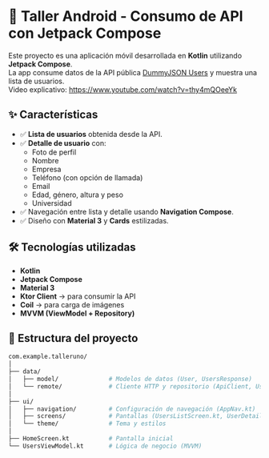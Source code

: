 # 📱 Taller Android - Consumo de API con Jetpack Compose  

Este proyecto es una aplicación móvil desarrollada en **Kotlin** utilizando **Jetpack Compose**.  
La app consume datos de la API pública [DummyJSON Users](https://dummyjson.com/users) y muestra una lista de usuarios.  
Video explicativo: https://www.youtube.com/watch?v=thy4mQOeeYk

## ✨ Características  

- ✅ **Lista de usuarios** obtenida desde la API.  
- ✅ **Detalle de usuario** con:  
  - Foto de perfil  
  - Nombre  
  - Empresa  
  - Teléfono (con opción de llamada)  
  - Email  
  - Edad, género, altura y peso  
  - Universidad  
- ✅ Navegación entre lista y detalle usando **Navigation Compose**.  
- ✅ Diseño con **Material 3** y **Cards** estilizadas.  

## 🛠️ Tecnologías utilizadas  

- **Kotlin**  
- **Jetpack Compose**  
- **Material 3**  
- **Ktor Client** → para consumir la API  
- **Coil** → para carga de imágenes  
- **MVVM (ViewModel + Repository)**  

## 📂 Estructura del proyecto  

```bash
com.example.talleruno/
│
├── data/
│   ├── model/              # Modelos de datos (User, UsersResponse)
│   └── remote/             # Cliente HTTP y repositorio (ApiClient, UsersRepository)
│
├── ui/
│   ├── navigation/         # Configuración de navegación (AppNav.kt)
│   ├── screens/            # Pantallas (UsersListScreen.kt, UserDetailScreen.kt)
│   └── theme/              # Tema y estilos
│
├── HomeScreen.kt           # Pantalla inicial
└── UsersViewModel.kt       # Lógica de negocio (MVVM)


